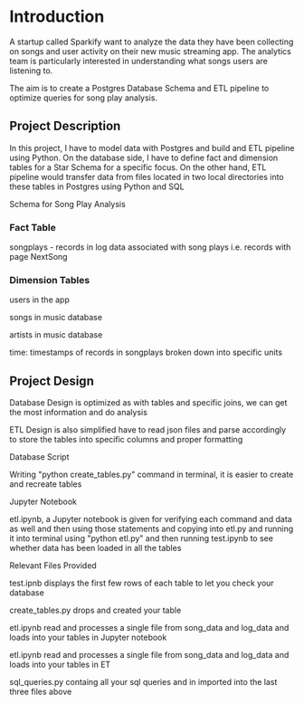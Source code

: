 # Introduction

A startup called Sparkify want to analyze the data they have been collecting on songs and user activity on their new music streaming app. The analytics team is particularly interested in understanding what songs users are listening to.

The aim is to create a Postgres Database Schema and ETL pipeline to optimize queries for song play analysis.

## Project Description

In this project, I have to model data with Postgres and build and ETL pipeline using Python. On the database side, I have to define fact and dimension tables for a Star Schema for a specific focus. On the other hand, ETL pipeline would transfer data from files located in two local directories into these tables in Postgres using Python and SQL

Schema for Song Play Analysis

### Fact Table

songplays - records in log data associated with song plays i.e. records with page NextSong

### Dimension Tables

users in the app

songs in music database

artists in music database

time: timestamps of records in songplays broken down into specific units

## Project Design

Database Design is optimized as with tables and specific joins, we can get the most information and do analysis

ETL Design is also simplified have to read json files and parse accordingly to store the tables into specific columns and proper formatting

Database Script

Writing "python create_tables.py" command in terminal, it is easier to create and recreate tables

Jupyter Notebook

etl.ipynb, a Jupyter notebook is given for verifying each command and data as well and then using those statements and copying into etl.py and running it into terminal using "python etl.py" and then running test.ipynb to see whether data has been loaded in all the tables

Relevant Files Provided

test.ipnb displays the first few rows of each table to let you check your database

create_tables.py drops and created your table

etl.ipynb read and processes a single file from song_data and log_data and loads into your tables in Jupyter notebook

etl.ipynb read and processes a single file from song_data and log_data and loads into your tables in ET

sql_queries.py containg all your sql queries and in imported into the last three files above

